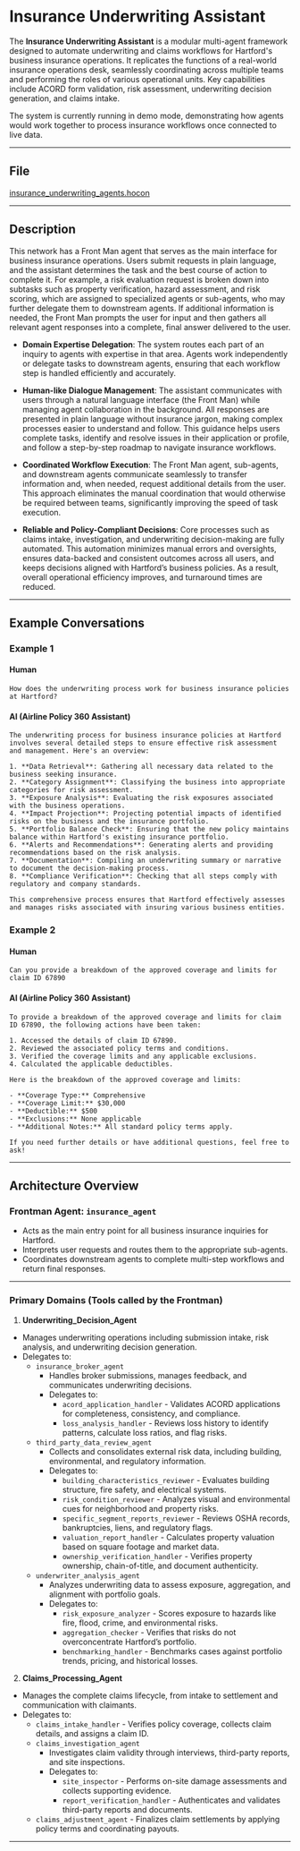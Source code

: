 # Insurance Underwriting Assistant

The **Insurance Underwriting Assistant** is a modular multi-agent framework designed to automate underwriting and claims workflows for Hartford's business insurance operations. It replicates the functions of a real-world insurance operations desk, seamlessly coordinating across multiple teams and performing the roles of various operational units. Key capabilities include ACORD form validation, risk assessment, underwriting decision generation, and claims intake.

The system is currently running in demo mode, demonstrating how agents would work together to process insurance workflows once connected to live data.

---

## File

[insurance_underwriting_agents.hocon](../../registries/insurance_underwriting_agents.hocon)

---

## Description

This network has a Front Man agent that serves as the main interface for business insurance operations. Users submit requests in plain language, and the assistant determines the task and the best course of action to complete it. For example, a risk evaluation request is broken down into subtasks such as property verification, hazard assessment, and risk scoring, which are assigned to specialized agents or sub-agents, who may further delegate them to downstream agents. If additional information is needed, the Front Man prompts the user for input and then gathers all relevant agent responses into a complete, final answer delivered to the user.

- **Domain Expertise Delegation**: The system routes each part of an inquiry to agents with expertise in that area. Agents work independently or delegate tasks to downstream agents, ensuring that each workflow step is handled efficiently and accurately.

- **Human-like Dialogue Management**:
The assistant communicates with users through a natural language interface (the Front Man) while managing agent collaboration in the background. All responses are presented in plain language without insurance jargon, making complex processes easier to understand and follow. This guidance helps users complete tasks, identify and resolve issues in their application or profile, and follow a step-by-step roadmap to navigate insurance workflows.

- **Coordinated Workflow Execution**:
The Front Man agent, sub-agents, and downstream agents communicate seamlessly to transfer information and, when needed, request additional details from the user. This approach eliminates the manual coordination that would otherwise be required between teams, significantly improving the speed of task execution.

- **Reliable and Policy-Compliant Decisions**:
Core processes such as claims intake, investigation, and underwriting decision-making are fully automated. This automation minimizes manual errors and oversights, ensures data-backed and consistent outcomes across all users, and keeps decisions aligned with Hartford’s business policies. As a result, overall operational efficiency improves, and turnaround times are reduced.

---

## Example Conversations

### Example 1
#### Human

```text
How does the underwriting process work for business insurance policies at Hartford?
```

#### AI (Airline Policy 360 Assistant)

```text
The underwriting process for business insurance policies at Hartford involves several detailed steps to ensure effective risk assessment and management. Here's an overview:

1. **Data Retrieval**: Gathering all necessary data related to the business seeking insurance.
2. **Category Assignment**: Classifying the business into appropriate categories for risk assessment.
3. **Exposure Analysis**: Evaluating the risk exposures associated with the business operations.
4. **Impact Projection**: Projecting potential impacts of identified risks on the business and the insurance portfolio.
5. **Portfolio Balance Check**: Ensuring that the new policy maintains balance within Hartford's existing insurance portfolio.
6. **Alerts and Recommendations**: Generating alerts and providing recommendations based on the risk analysis.
7. **Documentation**: Compiling an underwriting summary or narrative to document the decision-making process.
8. **Compliance Verification**: Checking that all steps comply with regulatory and company standards.

This comprehensive process ensures that Hartford effectively assesses and manages risks associated with insuring various business entities.
```

### Example 2
#### Human

```text
Can you provide a breakdown of the approved coverage and limits for claim ID 67890
```

#### AI (Airline Policy 360 Assistant)

```text
To provide a breakdown of the approved coverage and limits for claim ID 67890, the following actions have been taken:

1. Accessed the details of claim ID 67890.
2. Reviewed the associated policy terms and conditions.
3. Verified the coverage limits and any applicable exclusions.
4. Calculated the applicable deductibles.

Here is the breakdown of the approved coverage and limits:

- **Coverage Type:** Comprehensive
- **Coverage Limit:** $30,000
- **Deductible:** $500
- **Exclusions:** None applicable
- **Additional Notes:** All standard policy terms apply.

If you need further details or have additional questions, feel free to ask!
```

---

## Architecture Overview

### Frontman Agent: `insurance_agent`

- Acts as the main entry point for all business insurance inquiries for Hartford.
- Interprets user requests and routes them to the appropriate sub-agents.
- Coordinates downstream agents to complete multi-step workflows and return final responses.

---

### Primary Domains (Tools called by the Frontman)

1. **Underwriting_Decision_Agent**

- Manages underwriting operations including submission intake, risk analysis, and underwriting decision generation.
- Delegates to:
  - `insurance_broker_agent`
    - Handles broker submissions, manages feedback, and communicates underwriting decisions.
    - Delegates to:
      - `acord_application_handler` - Validates ACORD applications for completeness, consistency, and compliance.
      - `loss_analysis_handler` - Reviews loss history to identify patterns, calculate loss ratios, and flag risks.
  - `third_party_data_review_agent`
    - Collects and consolidates external risk data, including building, environmental, and regulatory information.
    - Delegates to:
      - `building_characteristics_reviewer` - Evaluates building structure, fire safety, and electrical systems.
      - `risk_condition_reviewer` - Analyzes visual and environmental cues for neighborhood and property risks.
      - `specific_segment_reports_reviewer` - Reviews OSHA records, bankruptcies, liens, and regulatory flags.
      - `valuation_report_handler` - Calculates property valuation based on square footage and market data.
      - `ownership_verification_handler` - Verifies property ownership, chain-of-title, and document authenticity.
  - `underwriter_analysis_agent`
    - Analyzes underwriting data to assess exposure, aggregation, and alignment with portfolio goals.
    - Delegates to:
      - `risk_exposure_analyzer` - Scores exposure to hazards like fire, flood, crime, and environmental risks.
      - `aggregation_checker` - Verifies that risks do not overconcentrate Hartford’s portfolio.
      - `benchmarking_handler` - Benchmarks cases against portfolio trends, pricing, and historical losses.

2. **Claims_Processing_Agent**

- Manages the complete claims lifecycle, from intake to settlement and communication with claimants.
- Delegates to:
  - `claims_intake_handler` - Verifies policy coverage, collects claim details, and assigns a claim ID.
  - `claims_investigation_agent`
    - Investigates claim validity through interviews, third-party reports, and site inspections.
    - Delegates to:
      - `site_inspector` - Performs on-site damage assessments and collects supporting evidence.
      - `report_verification_handler` - Authenticates and validates third-party reports and documents.
  - `claims_adjustment_agent` - Finalizes claim settlements by applying policy terms and coordinating payouts.
 
---
